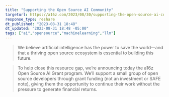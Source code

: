 ```yaml
---
title: "Supporting the Open Source AI Community"
targeturl: https://a16z.com/2023/08/30/supporting-the-open-source-ai-community/
response_type: reshare
dt_published: "2023-08-31 18:48"
dt_updated: "2023-08-31 18:48 -05:00"
tags: ["ai","opensource","machinelearning","llm"]
---
```


> We believe artificial intelligence has the power to save the world—and that a thriving open source ecosystem is essential to building this future.

> To help close this resource gap, we’re announcing today the a16z Open Source AI Grant program. We’ll support a small group of open source developers through grant funding (not an investment or SAFE note), giving them the opportunity to continue their work without the pressure to generate financial returns.